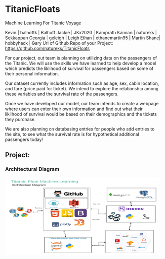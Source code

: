 # TitanicFloats
Machine Learning For Titanic Voyage

Kevin | balhoffk | Balhoff
Jackie | JKx2020 | Kamprath
Kannan | natureks | Sekkappan
Georgia | geleigh | Leigh
Ethan | ethanemartin95 | Martin
Shane| hobbyhack | Gary
Url of Github Repo of your Project:
https://github.com/natureks/TitanicFloats

For our project, out team is planning on utilizing data on the passengers of the Titanic. We will use the skills we have learned to help develop a model which predicts the liklihood of survival for passengers based on some of their personal information.

Our dataset currently includes information such as age, sex, cabin location, and fare (price paid for ticket). We intend to explore the relationship among these variables and the survival rate of the passengers.

Once we have developed our model, our team intends to create a webpage where users can enter their own information and find out what their liklihood of survival would be based on their demographics and the tickets they purchase.

We are also planning on databasing entries for people who add entries to the site, to see what the survival rate is for hypothetical additional passengers today!

## Project: 
<h3>Architectural Diagram</h3>
<img src = "/images/TitanicFloatsArchitecture.png" width = "500" height = "250">
